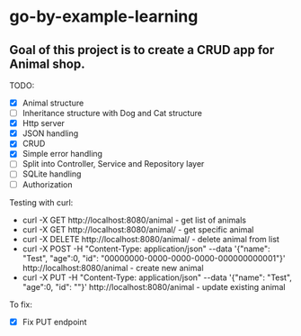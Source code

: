 # go-by-example-learning

## Goal of this project is to create a CRUD app for Animal shop.

TODO:
- [X] Animal structure
- [ ] Inheritance structure with Dog and Cat structure
- [X] Http server
- [X] JSON handling
- [X] CRUD
- [X] Simple error handling
- [ ] Split into Controller, Service and Repository layer
- [ ] SQLite handling
- [ ] Authorization

Testing with curl:

- curl -X GET http://localhost:8080/animal - get list of animals
- curl -X GET http://localhost:8080/animal/<id> - get specific animal
- curl -X DELETE http://localhost:8080/animal/<id> - delete animal from list
- curl -X POST -H "Content-Type: application/json" --data '{"name": "Test", "age":0, "id": "00000000-0000-0000-0000-000000000001"}' http://localhost:8080/animal - create new animal
- curl -X PUT -H "Content-Type: application/json" --data '{"name": "Test", "age":0, "id": "<existing ID>"}' http://localhost:8080/animal - update existing animal

To fix:
- [X] Fix PUT endpoint
